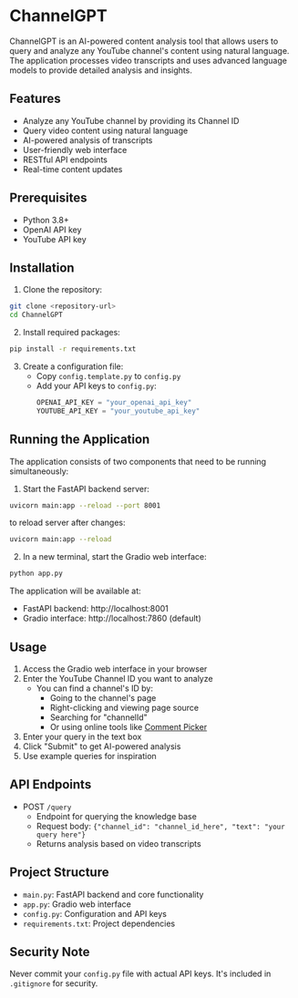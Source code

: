 # ChannelGPT

ChannelGPT is an AI-powered content analysis tool that allows users to query and analyze any YouTube channel's content using natural language. The application processes video transcripts and uses advanced language models to provide detailed analysis and insights.

## Features

- Analyze any YouTube channel by providing its Channel ID
- Query video content using natural language
- AI-powered analysis of transcripts
- User-friendly web interface
- RESTful API endpoints
- Real-time content updates

## Prerequisites

- Python 3.8+
- OpenAI API key
- YouTube API key

## Installation

1. Clone the repository:
```bash
git clone <repository-url>
cd ChannelGPT
```

2. Install required packages:
```bash
pip install -r requirements.txt
```

3. Create a configuration file:
   - Copy `config.template.py` to `config.py`
   - Add your API keys to `config.py`:
     ```python
     OPENAI_API_KEY = "your_openai_api_key"
     YOUTUBE_API_KEY = "your_youtube_api_key"
     ```

## Running the Application

The application consists of two components that need to be running simultaneously:

1. Start the FastAPI backend server:
```bash
uvicorn main:app --reload --port 8001
```
to reload server after changes:
```bash
uvicorn main:app --reload
```

2. In a new terminal, start the Gradio web interface:
```bash
python app.py
```

The application will be available at:
- FastAPI backend: http://localhost:8001
- Gradio interface: http://localhost:7860 (default)

## Usage

1. Access the Gradio web interface in your browser
2. Enter the YouTube Channel ID you want to analyze
   - You can find a channel's ID by:
     - Going to the channel's page
     - Right-clicking and viewing page source
     - Searching for "channelId"
     - Or using online tools like [Comment Picker](https://commentpicker.com/youtube-channel-id.php)
3. Enter your query in the text box
4. Click "Submit" to get AI-powered analysis
5. Use example queries for inspiration

## API Endpoints

- POST `/query`
  - Endpoint for querying the knowledge base
  - Request body: `{"channel_id": "channel_id_here", "text": "your query here"}`
  - Returns analysis based on video transcripts

## Project Structure

- `main.py`: FastAPI backend and core functionality
- `app.py`: Gradio web interface
- `config.py`: Configuration and API keys
- `requirements.txt`: Project dependencies

## Security Note

Never commit your `config.py` file with actual API keys. It's included in `.gitignore` for security. 